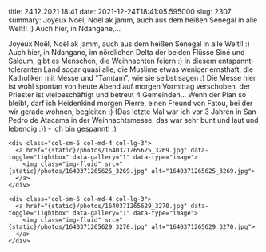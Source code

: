 title: 24.12.2021 18:41
date: 2021-12-24T18:41:05.595000
slug: 2307
summary: Joyeux Noël, Noël ak jamm, auch aus dem heißen Senegal in alle Welt!! :) Auch hier, in Ndangane,...

Joyeux Noël, Noël ak jamm, auch aus dem heißen Senegal in alle Welt!! :) Auch hier, in Ndangane, im nördlichen Delta der beiden Flüsse Siné und Saloum, gibt es Menschen, die Weihnachten feiern :) In diesem entspannt-toleranten Land sogar quasi alle, die Muslime etwas weniger ernsthaft, die Katholiken mit Messe und "Tamtam", wie sie selbst sagen :) Die Messe hier ist wohl spontan von heute Abend auf morgen Vormittag verschoben, der Priester ist vielbeschäftigt und betreut 4 Gemeinden... Wenn der Plan so bleibt, darf ich Heidenkind morgen Pierre, einen Freund von Fatou, bei der wir gerade wohnen, begleiten :) (Das letzte Mal war ich vor 3 Jahren in San Pedro de Atacama in der Weihnachtsmesse, das war sehr bunt und laut und lebendig :)) - ich bin gespannt! :)
<div class="container-fluid">
  <div class="row gallery">

    <div class="col-sm-6 col-md-4 col-lg-3">
      <a href="{static}/photos/1640371265625_3269.jpg" data-toggle="lightbox" data-gallery="1" data-type="image">
        <img class="img-fluid" src="{static}/photos/1640371265625_3269.jpg" alt="1640371265625_3269.jpg">
      </a>
    </div>

    <div class="col-sm-6 col-md-4 col-lg-3">
      <a href="{static}/photos/1640371265629_3270.jpg" data-toggle="lightbox" data-gallery="1" data-type="image">
        <img class="img-fluid" src="{static}/photos/1640371265629_3270.jpg" alt="1640371265629_3270.jpg">
      </a>
    </div>

  </div>
</div>
 
